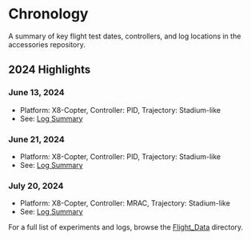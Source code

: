 # Chronology

A summary of key flight test dates, controllers, and log locations in the accessories repository.

## 2024 Highlights

### June 13, 2024
- Platform: X8-Copter, Controller: PID, Trajectory: Stadium-like
- See: [Log Summary](https://github.com/andrealaffly/ACSL-flightstack-accessories/blob/main/Flight_Data/2024/06/20240613/PID/README.md)

### June 21, 2024
- Platform: X8-Copter, Controller: PID, Trajectory: Stadium-like
- See: [Log Summary](https://github.com/andrealaffly/ACSL-flightstack-accessories/blob/main/Flight_Data/2024/06/20240621/PID/README.md)

### July 20, 2024
- Platform: X8-Copter, Controller: MRAC, Trajectory: Stadium-like
- See: [Log Summary](https://github.com/andrealaffly/ACSL-flightstack-accessories/blob/main/Flight_Data/2024/07/20240720/MRAC/README.md)

For a full list of experiments and logs, browse the [Flight_Data](https://github.com/andrealaffly/ACSL-flightstack-accessories/tree/main/Flight_Data) directory.